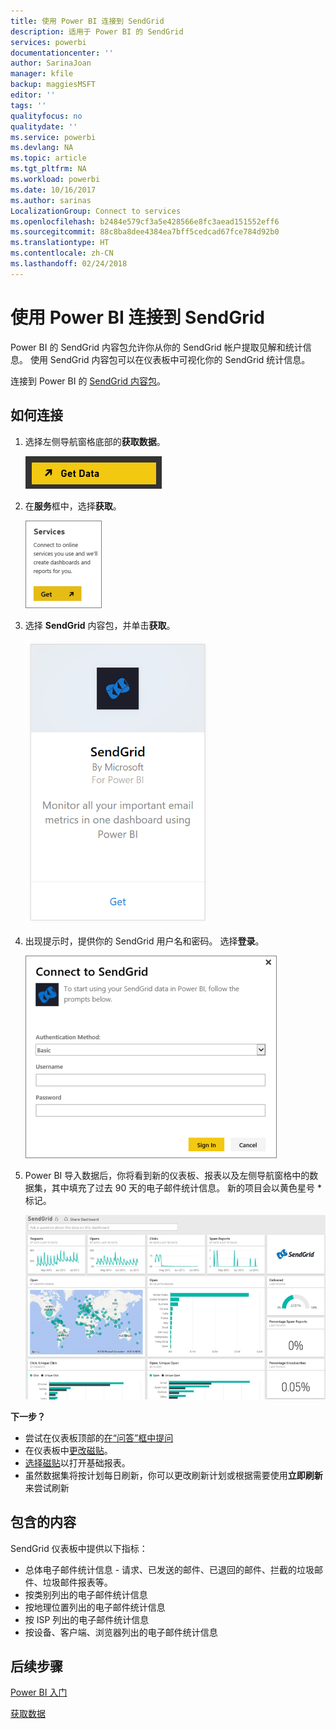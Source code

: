 ```yaml
---
title: 使用 Power BI 连接到 SendGrid
description: 适用于 Power BI 的 SendGrid
services: powerbi
documentationcenter: ''
author: SarinaJoan
manager: kfile
backup: maggiesMSFT
editor: ''
tags: ''
qualityfocus: no
qualitydate: ''
ms.service: powerbi
ms.devlang: NA
ms.topic: article
ms.tgt_pltfrm: NA
ms.workload: powerbi
ms.date: 10/16/2017
ms.author: sarinas
LocalizationGroup: Connect to services
ms.openlocfilehash: b2484e579cf3a5e428566e8fc3aead151552eff6
ms.sourcegitcommit: 88c8ba8dee4384ea7bff5cedcad67fce784d92b0
ms.translationtype: HT
ms.contentlocale: zh-CN
ms.lasthandoff: 02/24/2018
---
```

# <a name="connect-to-sendgrid-with-power-bi"></a>使用 Power BI 连接到 SendGrid
Power BI 的 SendGrid 内容包允许你从你的 SendGrid 帐户提取见解和统计信息。 使用 SendGrid 内容包可以在仪表板中可视化你的 SendGrid 统计信息。

连接到 Power BI 的 [SendGrid 内容包](https://app.powerbi.com/getdata/services/sendgrid)。

## <a name="how-to-connect"></a>如何连接
1. 选择左侧导航窗格底部的**获取数据**。
   
   ![](media/service-connect-to-sendgrid/pbi_getdata.png) 
2. 在**服务**框中，选择**获取**。
   
   ![](media/service-connect-to-sendgrid/pbi_getservices.png) 
3. 选择 **SendGrid** 内容包，并单击**获取**。
   
   ![](media/service-connect-to-sendgrid/sendgrid.png) 
4. 出现提示时，提供你的 SendGrid 用户名和密码。 选择**登录**。
   
   ![](media/service-connect-to-sendgrid/pbi_sendgridsignin.png)
5. Power BI 导入数据后，你将看到新的仪表板、报表以及左侧导航窗格中的数据集，其中填充了过去 90 天的电子邮件统计信息。 新的项目会以黄色星号 \* 标记。
   
   ![](media/service-connect-to-sendgrid/pbi_sendgriddash.png)

**下一步？**

* 尝试在仪表板顶部的[在“问答”框中提问](power-bi-q-and-a.md)
* 在仪表板中[更改磁贴](service-dashboard-edit-tile.md)。
* [选择磁贴](service-dashboard-tiles.md)以打开基础报表。
* 虽然数据集将按计划每日刷新，你可以更改刷新计划或根据需要使用**立即刷新**来尝试刷新

## <a name="whats-included"></a>包含的内容
SendGrid 仪表板中提供以下指标：

* 总体电子邮件统计信息 - 请求、已发送的邮件、已退回的邮件、拦截的垃圾邮件、垃圾邮件报表等。
* 按类别列出的电子邮件统计信息
* 按地理位置列出的电子邮件统计信息
* 按 ISP 列出的电子邮件统计信息
* 按设备、客户端、浏览器列出的电子邮件统计信息

## <a name="next-steps"></a>后续步骤
[Power BI 入门](service-get-started.md)

[获取数据](service-get-data.md)

